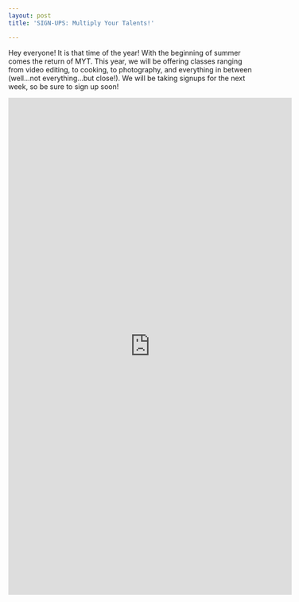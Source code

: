 ```yaml
---
layout: post
title: 'SIGN-UPS: Multiply Your Talents!'

---
```


Hey everyone! It is that time of the year! With the beginning of summer comes the return of MYT. This year, we will be offering classes ranging from video editing, to cooking, to photography, and everything in between (well...not everything...but close!). We will be taking signups for the next week, so be sure to sign up soon!

<iframe src="https://docs.google.com/forms/d/1qKRu0qMU3Vo5b8OC9ik0HogIM8BBEKEwYRYT57YetRc/viewform?embedded=true" width="570" height="1000" frameborder="0" marginheight="0" marginwidth="0">Loading...</iframe>
